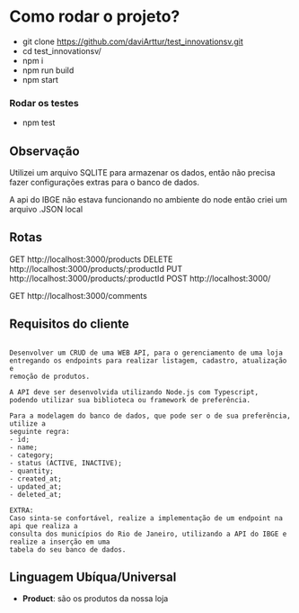 # Como rodar o projeto?

- git clone https://github.com/daviArttur/test_innovationsv.git
- cd test_innovationsv/
- npm i
- npm run build
- npm start

### Rodar os testes
- npm test


## Observação

Utilizei um arquivo SQLITE para armazenar os dados, então não precisa fazer
configurações extras para o banco de dados.

A api do IBGE não estava funcionando no ambiente do node então criei um arquivo .JSON local

## Rotas
GET      http://localhost:3000/products
DELETE   http://localhost:3000/products/:productId
PUT      http://localhost:3000/products/:productId
POST     http://localhost:3000/

GET      http://localhost:3000/comments

## Requisitos do cliente

```

Desenvolver um CRUD de uma WEB API, para o gerenciamento de uma loja
entregando os endpoints para realizar listagem, cadastro, atualização e 
remoção de produtos.

A API deve ser desenvolvida utilizando Node.js com Typescript,
podendo utilizar sua biblioteca ou framework de preferência.

Para a modelagem do banco de dados, que pode ser o de sua preferência, utilize a
seguinte regra:
- id;
- name;
- category;
- status (ACTIVE, INACTIVE);
- quantity;
- created_at;
- updated_at;
- deleted_at;

EXTRA:
Caso sinta-se confortável, realize a implementação de um endpoint na api que realiza a
consulta dos municípios do Rio de Janeiro, utilizando a API do IBGE e realize a inserção em uma
tabela do seu banco de dados.
```

## Linguagem Ubíqua/Universal
- **Product**: são os produtos da nossa loja
